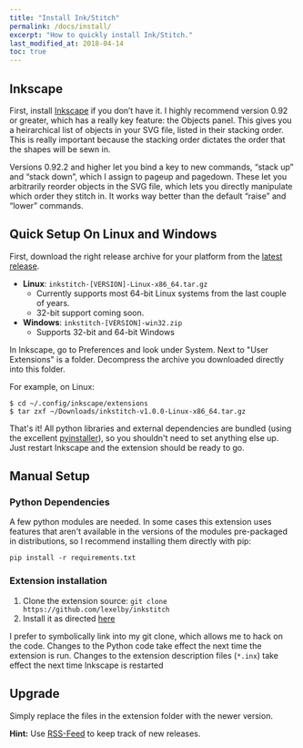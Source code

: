 ```yaml
---
title: "Install Ink/Stitch"
permalink: /docs/install/
excerpt: "How to quickly install Ink/Stitch."
last_modified_at: 2018-04-14
toc: true
---
```


## Inkscape
First, install [Inkscape](https://inkscape.org/) if you don’t have it. I highly recommend version 0.92 or greater, which has a really key feature: the Objects panel. This gives you a heirarchical list of objects in your SVG file, listed in their stacking order. This is really important because the stacking order dictates the order that the shapes will be sewn in.

Versions 0.92.2 and higher let you bind a key to new commands, “stack up” and “stack down”, which I assign to pageup and pagedown. These let you arbitrarily reorder objects in the SVG file, which lets you directly manipulate which order they stitch in. It works way better than the default “raise” and “lower” commands.

## Quick Setup On Linux and Windows
First, download the right release archive for your platform from the [latest release](https://github.com/lexelby/inkstitch/releases/latest).

* **Linux**: `inkstitch-[VERSION]-Linux-x86_64.tar.gz`
  * Currently supports most 64-bit Linux systems from the last couple of years.
  * 32-bit support coming soon.
* **Windows**: `inkstitch-[VERSION]-win32.zip`
  * Supports 32-bit and 64-bit Windows

In Inkscape, go to Preferences and look under System.  Next to "User Extensions" is a folder.  Decompress the archive you downloaded directly into this folder.

For example, on Linux:

```
$ cd ~/.config/inkscape/extensions
$ tar zxf ~/Downloads/inkstitch-v1.0.0-Linux-x86_64.tar.gz
```

That's it!  All python libraries and external dependencies are bundled (using the excellent [pyinstaller](http://www.pyinstaller.org)), so you shouldn't need to set anything else up.  Just restart Inkscape and the extension should be ready to go.

## Manual Setup

### Python Dependencies
A few python modules are needed.  In some cases this extension uses features that aren't available in the versions of the modules pre-packaged in distributions, so I recommend installing them directly with pip:

```
pip install -r requirements.txt
```

### Extension installation
1. Clone the extension source: `git clone https://github.com/lexelby/inkstitch`
2. Install it as directed [here](https://inkscape.org/en/gallery/%3Dextension/)

I prefer to symbolically link into my git clone, which allows me to hack on the code.  Changes to the Python code take effect the next time the extension is run.  Changes to the extension description files (`*.inx`) take effect the next time Inkscape is restarted

## Upgrade

Simply replace the files in the extension folder with the newer version.

**Hint:** Use [RSS-Feed](https://github.com/lexelby/inkstitch/releases.atom) to keep track of new releases.
